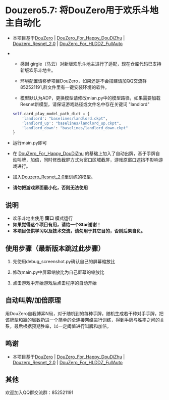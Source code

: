 # Douzero5.7: 将DouZero用于欢乐斗地主自动化
* 本项目基于[DouZero](https://github.com/kwai/DouZero) | [DouZero_For_Happy_DouDiZhu](https://github.com/tianqiraf/DouZero_For_HappyDouDiZhu) | [Douzero_Resnet_2.0](https://github.com/EdwardPooh/douzero-resnet-2.0) | [DouZero_For_HLDDZ_FullAuto](https://github.com/Vincentzyx/DouZero_For_HLDDZ_FullAuto)
* * 感谢 girgle（马云）对新版欢乐斗地主进行了适配，现在仓库代码已支持新版欢乐斗地主。

  * 环境配置请移步项目DouZero，如果还是不会搭建请加QQ交流群852521191,群文件里有一键安装环境的软件。

  * 模型默认为ADP，更换模型请修改mian.py中的模型路径，如果需要加载Resnet新模型，请保证游戏路径或文件名中存在关键词 "landlord"

  ```python
  self.card_play_model_path_dict = {
      'landlord': "baselines/landlord.ckpt",
      'landlord_up': "baselines/landlord_up.ckpt",
      'landlord_down': "baselines/landlord_down.ckpt"
  }
  ```

* 运行main.py即可

* 在 [DouZero_For_Happy_DouDiZhu](https://github.com/tianqiraf/DouZero_For_HappyDouDiZhu) 的基础上加入了自动出牌，基于手牌自动叫牌，加倍，同时修改截屏方式为窗口区域截屏，游戏原窗口遮挡不影响游戏进行。
* 加入[Douzero_Resnet_2.0](https://github.com/EdwardPooh/douzero-resnet-2.0)里训练的模型。

*   **请勿把游戏界面最小化，否则无法使用**

## 说明
*   欢乐斗地主使用 **窗口** 模式运行
*   **如果觉得这个项目有用，请给一个Star谢谢！**
*   **本项目仅供学习以及技术交流，请勿用于其它目的，否则后果自负。**

## 使用步骤（最新版本跳过此步骤）
1. 先使用debug_screenshot.py确认自己的屏幕缩放比

2. 修改main.py中屏幕缩放比为自己屏幕的缩放比

3. 点击游戏中开始游戏后点击程序的自动开始

## 自动叫牌/加倍原理
用DouZero自我博弈N局，对于随机到的每种手牌，随机生成若干种对手手牌，把该牌型和赢的局数扔进一个简单的全连接网络进行训练，得到手牌与胜率之间的关系，最后根据预期胜率，以一定阈值进行叫牌和加倍。

## 鸣谢
*   本项目基于[DouZero](https://github.com/kwai/DouZero) | [DouZero_For_Happy_DouDiZhu](https://github.com/tianqiraf/DouZero_For_HappyDouDiZhu) | [Douzero_Resnet_2.0](https://github.com/EdwardPooh/douzero-resnet-2.0) | [DouZero_For_HLDDZ_FullAuto](https://github.com/Vincentzyx/DouZero_For_HLDDZ_FullAuto)

## 其他

欢迎加入QQ群交流群：852521191
